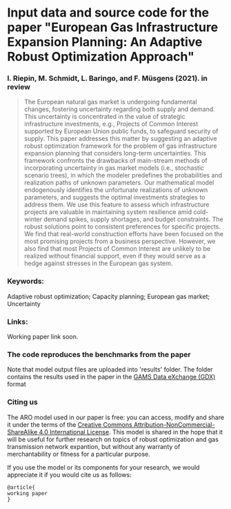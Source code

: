 # Input data and source code for the paper "European Gas Infrastructure Expansion Planning: An Adaptive Robust Optimization Approach"
### I. Riepin, M. Schmidt, L. Baringo, and F. Müsgens (2021). in review

> The European natural gas market is undergoing fundamental changes, fostering uncertainty regarding both supply and demand. This uncertainty is concentrated in the value of strategic infrastructure investments, e.g., Projects of Common Interest supported by European Union public funds, to safeguard security of supply. This paper addresses this matter by suggesting an adaptive robust optimization framework for the problem of gas infrastructure expansion planning that considers long-term uncertainties. This framework confronts the drawbacks of main-stream methods of incorporating uncertainty in gas market models (i.e., stochastic scenario trees), in which the modeler predefines the probabilities and realization paths of unknown parameters. Our mathematical model endogenously identifies the unfortunate realizations of unknown parameters, and suggests the optimal investments strategies to address them. We use this feature to assess which infrastructure projects are valuable in maintaining system resilience amid cold-winter demand spikes, supply shortages, and budget constraints. The robust solutions point to consistent preferences for specific projects. We find that real-world construction efforts have been focused on the most promising projects from a business perspective. However, we also find that most Projects of Common Interest are unlikely to be realized without financial support, even if they would serve as a hedge against stresses in the European gas system.

### Keywords:
Adaptive robust optimization; Capacity planning; European gas market; Uncertainty

### Links: 
Working paper link soon.

### The code reproduces the benchmarks from the paper 
Note that model output files are uploaded into 'results' folder. The folder contains the results used in the paper in the [GAMS Data eXchange (GDX)](https://www.gams.com/latest/docs/UG_GDX.html) format 

### Citing us

The ARO model used in our paper is free: you can access, modify and share it under the terms of the <a rel="license" href="http://creativecommons.org/licenses/by-nc-sa/4.0/">Creative Commons Attribution-NonCommercial-ShareAlike 4.0 International License</a>. This model is shared in the hope that it will be useful for further research on topics of robust optimization and gas transmission network expantion, but without any warranty of merchantability or fitness for a particular purpose. 

If you use the model or its components for your research, we would appreciate it if you
would cite us as follows:
```
@article{
working paper
}
```
